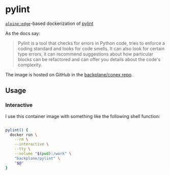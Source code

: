 # pylint

[`alpine:edge`](https://hub.docker.com/_/alpine/)-based dockerization of [pylint](https://www.pylint.org/)

As the docs say:

> Pylint is a tool that checks for errors in Python code, tries to enforce a coding standard and looks for code smells. It can also look for certain type errors, it can recommend suggestions about how particular blocks can be refactored and can offer you details about the code's complexity.

The image is hosted on GitHub in the [backplane/conex repo](https://github.com/backplane/conex/tree/main/pylint).

## Usage

### Interactive

I use this container image with something like the following shell function:

```sh

pylint() {
  docker run \
    --rm \
    --interactive \
    --tty \
    --volume "$(pwd):/work" \
    "backplane/pylint" \
    "$@"
}

```
